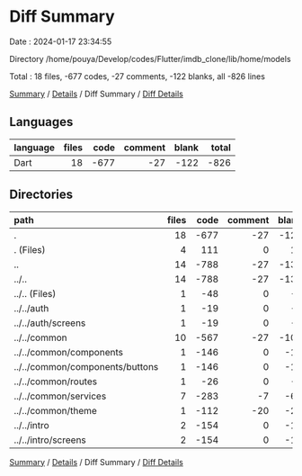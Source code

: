 # Diff Summary

Date : 2024-01-17 23:34:55

Directory /home/pouya/Develop/codes/Flutter/imdb_clone/lib/home/models

Total : 18 files,  -677 codes, -27 comments, -122 blanks, all -826 lines

[Summary](results.md) / [Details](details.md) / Diff Summary / [Diff Details](diff-details.md)

## Languages
| language | files | code | comment | blank | total |
| :--- | ---: | ---: | ---: | ---: | ---: |
| Dart | 18 | -677 | -27 | -122 | -826 |

## Directories
| path | files | code | comment | blank | total |
| :--- | ---: | ---: | ---: | ---: | ---: |
| . | 18 | -677 | -27 | -122 | -826 |
| . (Files) | 4 | 111 | 0 | 14 | 125 |
| .. | 14 | -788 | -27 | -136 | -951 |
| ../.. | 14 | -788 | -27 | -136 | -951 |
| ../.. (Files) | 1 | -48 | 0 | -8 | -56 |
| ../../auth | 1 | -19 | 0 | -5 | -24 |
| ../../auth/screens | 1 | -19 | 0 | -5 | -24 |
| ../../common | 10 | -567 | -27 | -105 | -699 |
| ../../common/components | 1 | -146 | 0 | -14 | -160 |
| ../../common/components/buttons | 1 | -146 | 0 | -14 | -160 |
| ../../common/routes | 1 | -26 | 0 | -3 | -29 |
| ../../common/services | 7 | -283 | -7 | -62 | -352 |
| ../../common/theme | 1 | -112 | -20 | -26 | -158 |
| ../../intro | 2 | -154 | 0 | -18 | -172 |
| ../../intro/screens | 2 | -154 | 0 | -18 | -172 |

[Summary](results.md) / [Details](details.md) / Diff Summary / [Diff Details](diff-details.md)